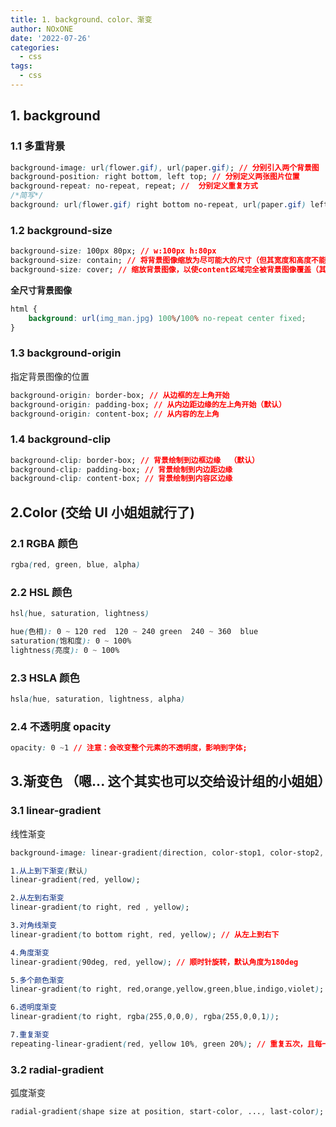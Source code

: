 ```yaml
---
title: 1. background、color、渐变
author: NOxONE
date: '2022-07-26'
categories:
  - css
tags:
  - css
---
```


## 1. background

### 1.1 多重背景

```css
background-image: url(flower.gif), url(paper.gif); // 分别引入两个背景图
background-position: right bottom, left top; // 分别定义两张图片位置
background-repeat: no-repeat, repeat; //  分别定义重复方式
/*简写*/
background: url(flower.gif) right bottom no-repeat, url(paper.gif) left top repeat;
```

### 1.2 background-size

```css
background-size: 100px 80px; // w:100px h:80px
background-size: contain; // 将背景图像缩放为尽可能大的尺寸（但其宽度和高度不能超出content区域）
background-size: cover; // 缩放背景图像，以使content区域完全被背景图像覆盖（其宽度和高度均等于或超过内容区域）
```

**全尺寸背景图像**

```css
html {
	background: url(img_man.jpg) 100%/100% no-repeat center fixed;
}
```

### 1.3 background-origin

指定背景图像的位置

```css
background-origin: border-box; // 从边框的左上角开始
background-origin: padding-box; // 从内边距边缘的左上角开始（默认）
background-origin: content-box; // 从内容的左上角
```

### 1.4 background-clip

```css
background-clip: border-box; // 背景绘制到边框边缘  （默认）
background-clip: padding-box; // 背景绘制到内边距边缘
background-clip: content-box; // 背景绘制到内容区边缘
```

## 2.Color (交给 UI 小姐姐就行了)

### 2.1 RGBA 颜色

```css
rgba(red, green, blue, alpha)
```

### 2.2 HSL 颜色

```css
hsl(hue, saturation, lightness)

hue(色相): 0 ~ 120 red  120 ~ 240 green  240 ~ 360  blue
saturation(饱和度): 0 ~ 100%
lightness(亮度): 0 ~ 100%
```

### 2.3 HSLA 颜色

```css
hsla(hue, saturation, lightness, alpha)
```

### 2.4 不透明度 opacity

```css
opacity: 0 ~1 // 注意：会改变整个元素的不透明度，影响到字体;
```

## 3.渐变色 （嗯... 这个其实也可以交给设计组的小姐姐）

### 3.1 linear-gradient

线性渐变

```css
background-image: linear-gradient(direction, color-stop1, color-stop2, ...);

1.从上到下渐变(默认)
linear-gradient(red, yellow);

2.从左到右渐变
linear-gradient(to right, red , yellow);

3.对角线渐变
linear-gradient(to bottom right, red, yellow); // 从左上到右下

4.角度渐变
linear-gradient(90deg, red, yellow); // 顺时针旋转，默认角度为180deg

5.多个颜色渐变
linear-gradient(to right, red,orange,yellow,green,blue,indigo,violet);

6.透明度渐变
linear-gradient(to right, rgba(255,0,0,0), rgba(255,0,0,1));

7.重复渐变
repeating-linear-gradient(red, yellow 10%, green 20%); // 重复五次，且每一次三种颜色平分渐变
```

### 3.2 radial-gradient

弧度渐变

```css
radial-gradient(shape size at position, start-color, ..., last-color);
```
